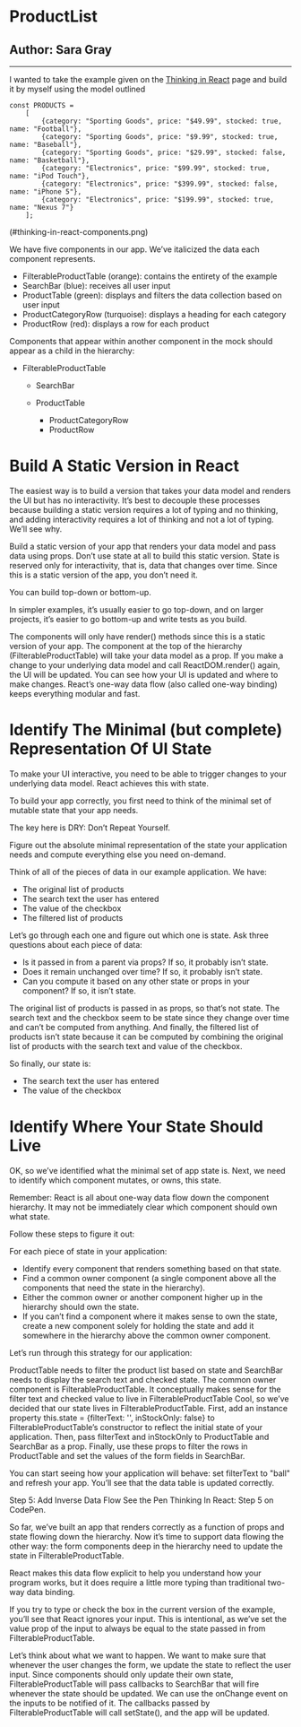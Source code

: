 # ProductList

## Author: Sara Gray

---

I wanted to take the example given on the [Thinking in React](#https://reactjs.org/docs/thinking-in-react.html) page and build it by myself using the model outlined

    const PRODUCTS =
        [
            {category: "Sporting Goods", price: "$49.99", stocked: true, name: "Football"},
            {category: "Sporting Goods", price: "$9.99", stocked: true, name: "Baseball"},
            {category: "Sporting Goods", price: "$29.99", stocked: false, name: "Basketball"},
            {category: "Electronics", price: "$99.99", stocked: true, name: "iPod Touch"},
            {category: "Electronics", price: "$399.99", stocked: false, name: "iPhone 5"},
            {category: "Electronics", price: "$199.99", stocked: true, name: "Nexus 7"}
        ];

(#thinking-in-react-components.png)

We have five components in our app. We’ve italicized the data each component represents.

- FilterableProductTable (orange): contains the entirety of the example
- SearchBar (blue): receives all user input
- ProductTable (green): displays and filters the data collection based on user input
- ProductCategoryRow (turquoise): displays a heading for each category
- ProductRow (red): displays a row for each product

Components that appear within another component in the mock should appear as a child in the hierarchy:

- FilterableProductTable

  - SearchBar
  - ProductTable

    - ProductCategoryRow
    - ProductRow

# Build A Static Version in React

The easiest way is to build a version that takes your data model and renders the UI but has no interactivity. It’s best to decouple these processes because building a static version requires a lot of typing and no thinking, and adding interactivity requires a lot of thinking and not a lot of typing. We’ll see why.

Build a static version of your app that renders your data model and pass data using props. Don’t use state at all to build this static version. State is reserved only for interactivity, that is, data that changes over time. Since this is a static version of the app, you don’t need it.

You can build top-down or bottom-up.

In simpler examples, it’s usually easier to go top-down, and on larger projects, it’s easier to go bottom-up and write tests as you build.

The components will only have render() methods since this is a static version of your app. The component at the top of the hierarchy (FilterableProductTable) will take your data model as a prop. If you make a change to your underlying data model and call ReactDOM.render() again, the UI will be updated. You can see how your UI is updated and where to make changes. React’s one-way data flow (also called one-way binding) keeps everything modular and fast.

# Identify The Minimal (but complete) Representation Of UI State

To make your UI interactive, you need to be able to trigger changes to your underlying data model. React achieves this with state.

To build your app correctly, you first need to think of the minimal set of mutable state that your app needs.

The key here is DRY: Don’t Repeat Yourself.

Figure out the absolute minimal representation of the state your application needs and compute everything else you need on-demand.

Think of all of the pieces of data in our example application. We have:

- The original list of products
- The search text the user has entered
- The value of the checkbox
- The filtered list of products

Let’s go through each one and figure out which one is state. Ask three questions about each piece of data:

- Is it passed in from a parent via props? If so, it probably isn’t state.
- Does it remain unchanged over time? If so, it probably isn’t state.
- Can you compute it based on any other state or props in your component? If so, it isn’t state.

The original list of products is passed in as props, so that’s not state. The search text and the checkbox seem to be state since they change over time and can’t be computed from anything. And finally, the filtered list of products isn’t state because it can be computed by combining the original list of products with the search text and value of the checkbox.

So finally, our state is:

- The search text the user has entered
- The value of the checkbox

# Identify Where Your State Should Live

OK, so we’ve identified what the minimal set of app state is. Next, we need to identify which component mutates, or owns, this state.

Remember: React is all about one-way data flow down the component hierarchy. It may not be immediately clear which component should own what state.

Follow these steps to figure it out:

For each piece of state in your application:

- Identify every component that renders something based on that state.
- Find a common owner component (a single component above all the components that need the state in the hierarchy).
- Either the common owner or another component higher up in the hierarchy should own the state.
- If you can’t find a component where it makes sense to own the state, create a new component solely for holding the state and add it somewhere in the hierarchy above the common owner component.

Let’s run through this strategy for our application:

ProductTable needs to filter the product list based on state and SearchBar needs to display the search text and checked state.
The common owner component is FilterableProductTable.
It conceptually makes sense for the filter text and checked value to live in FilterableProductTable
Cool, so we’ve decided that our state lives in FilterableProductTable. First, add an instance property this.state = {filterText: '', inStockOnly: false} to FilterableProductTable’s constructor to reflect the initial state of your application. Then, pass filterText and inStockOnly to ProductTable and SearchBar as a prop. Finally, use these props to filter the rows in ProductTable and set the values of the form fields in SearchBar.

You can start seeing how your application will behave: set filterText to "ball" and refresh your app. You’ll see that the data table is updated correctly.

Step 5: Add Inverse Data Flow
See the Pen Thinking In React: Step 5 on CodePen.

So far, we’ve built an app that renders correctly as a function of props and state flowing down the hierarchy. Now it’s time to support data flowing the other way: the form components deep in the hierarchy need to update the state in FilterableProductTable.

React makes this data flow explicit to help you understand how your program works, but it does require a little more typing than traditional two-way data binding.

If you try to type or check the box in the current version of the example, you’ll see that React ignores your input. This is intentional, as we’ve set the value prop of the input to always be equal to the state passed in from FilterableProductTable.

Let’s think about what we want to happen. We want to make sure that whenever the user changes the form, we update the state to reflect the user input. Since components should only update their own state, FilterableProductTable will pass callbacks to SearchBar that will fire whenever the state should be updated. We can use the onChange event on the inputs to be notified of it. The callbacks passed by FilterableProductTable will call setState(), and the app will be updated.

